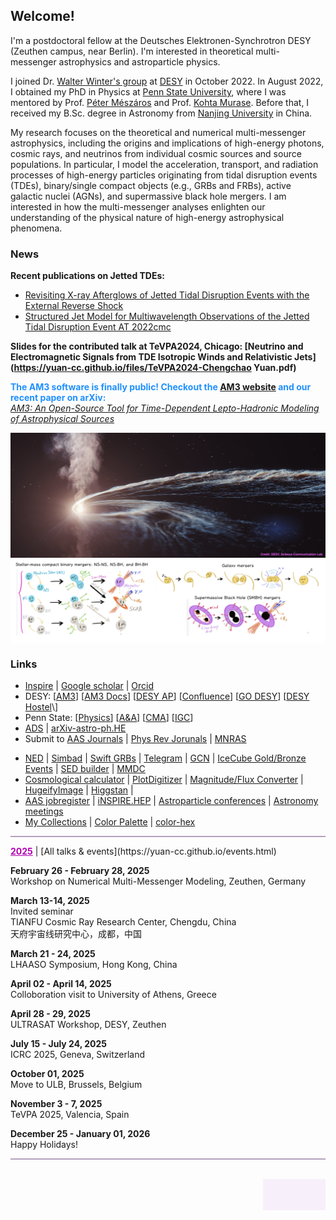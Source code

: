 ## Welcome!

I'm a postdoctoral fellow at the Deutsches Elektronen-Synchrotron DESY (Zeuthen campus, near Berlin). I'm interested in theoretical multi-messenger astrophysics and astroparticle physics. 

I joined Dr. [Walter Winter's group](https://www-zeuthen.desy.de/~wwinter/) at [DESY](https://astroparticle-physics.desy.de) in October 2022. In August 2022, I obtained my PhD in Physics at [Penn State University](https://www.psu.edu), where I was mentored by Prof. [Péter Mészáros](https://science.psu.edu/astro/people/nnp) and Prof. [Kohta Murase](https://science.psu.edu/physics/people/kohta-murase). Before that, I received my B.Sc. degree in Astronomy from [Nanjing University](https://astronomy.nju.edu.cn/EN/index.html) in China. 

My research focuses on the theoretical and numerical multi-messenger astrophysics, including the origins and implications of high-energy photons, cosmic rays, and neutrinos from individual cosmic sources and source populations. In particular, I model the acceleration, transport, and radiation processes of high-energy particles originating from tidal disruption events (TDEs), binary/single compact objects (e.g., GRBs and FRBs), active galactic nuclei (AGNs), and supermassive black hole mergers. I am interested in how the multi-messenger analyses enlighten our understanding of the physical nature of high-energy astrophysical phenomena.

### News
**Recent publications on Jetted TDEs:**
* [Revisiting X-ray Afterglows of Jetted Tidal Disruption Events with the External Reverse Shock](https://arxiv.org/abs/2411.07925)
* [Structured Jet Model for Multiwavelength Observations of the Jetted Tidal Disruption Event AT 2022cmc](https://arxiv.org/abs/2406.11513)

**Slides for the contributed talk at TeVPA2024, Chicago: [Neutrino and Electromagnetic Signals from TDE Isotropic Winds and Relativistic Jets](https://yuan-cc.github.io/files/TeVPA2024-Chengchao Yuan.pdf)**

<span style="color:#1E90FF"><b>The AM3 software is finally public! Checkout the [AM3 website](https://am3.readthedocs.io/) and our recent paper on arXiv:</b> <br />
[   *AM3: An Open-Source Tool for Time-Dependent Lepto-Hadronic Modeling of Astrophysical Sources*](https://arxiv.org/abs/2312.13371)</span>

<img align="center" src="files/TDEs.jpg" alt="drawing" height="200" width="840"/>
<img align="center" src="files/cover.png" alt="drawing" width="840" />

### Links
* [Inspire](https://inspirehep.net/authors/1671091) &#124; [Google scholar](https://scholar.google.com/citations?user=esUZFoMAAAAJ&hl=en) &#124; [Orcid](https://orcid.org/0000-0003-0327-6136)
* DESY: \[[AM3](https://gitlab.desy.de/am3/am3)\] \[[AM3 Docs](https://am3.readthedocs.io/)\] \[[DESY AP](https://astroparticle-physics.desy.de/about_us/group_members/theory/index_eng.html)\] \[[Confluence](https://confluence.desy.de)\] \[[GO DESY](https://go.desy.de)\] \[[DESY Hostel]([https://go.desy.de](https://welcome-services.desy.de/hostel_in_zeuthen/index_eng.html))\]
* Penn State: \[[Physics](https://science.psu.edu/physics)\] \[[A&A](https://science.psu.edu/astro)\] \[[CMA](http://cpa.igc.psu.edu)\] \[[IGC](http://www.gravity.psu.edu)\]
* [ADS](https://ui.adsabs.harvard.edu) &#124; [arXiv-astro-ph.HE](https://arxiv.org/list/astro-ph.HE/recent) 
* Submit to [AAS Journals](https://aas.msubmit.net/) &#124; [Phys Rev Jorunals](https://authors.aps.org/Submissions/login/new) &#124; [MNRAS](https://mc.manuscriptcentral.com/mnras#)
<!--* [IceCube-pubs](https://icecube.wisc.edu/pubs) / [LIGO-detection-paper](https://www.ligo.caltech.edu/page/detection-companion-papers)  -->
* [NED](http://nedwww.ipac.caltech.edu) &#124; [Simbad](http://simbad.cfa.harvard.edu/simbad/) &#124; [Swift GRBs](https://www.swift.ac.uk/xrt_live_cat/docs.php#index) &#124; [Telegram](https://astronomerstelegram.org) &#124; [GCN](https://gcn.gsfc.nasa.gov/gcn/gcn3_archive.html) &#124; [IceCube Gold/Bronze Events](https://gcn.gsfc.nasa.gov/amon_icecube_gold_bronze_events.html) &#124; [SED builder](https://tools.ssdc.asi.it/SED/) &#124; [MMDC](https://mmdc.am)
* [Cosmological calculator](https://ned.ipac.caltech.edu/help/cosmology_calc.html) &#124; [PlotDigitizer](https://automeris.io/WebPlotDigitizer/) &#124; [Magnitude/Flux Converter](https://irsa.ipac.caltech.edu/data/SPITZER/docs/dataanalysistools/tools/pet/magtojy/) &#124; [HugeifyImage](https://waifu2x.booru.pics) &#124; [Higgstan](https://higgstan.com) &#124; 
* [AAS jobregister](https://jobregister.aas.org) &#124; [iNSPIRE.HEP](https://inspirehep.net) &#124; [Astroparticle conferences](http://www.nu.to.infn.it/conf/) &#124; [Astronomy meetings](http://www.cadc-ccda.hia-iha.nrc-cnrc.gc.ca/en/meetings/)
* [My Collections](https://yuan-cc.github.io/collections.html) &#124; [Color Palette](https://colors.dopely.top/palettes) &#124; [color-hex](https://www.color-hex.com)


<hr style="height:2px;border-width:0;color:gray;background-color:#B3A1BF">
<a href="https://yuan-cc.github.io/events.html" style="color:#B200B2;text-decoration: underline; font-weight: bold;">2025</a> &#124; [All talks & events](https://yuan-cc.github.io/events.html)

**February 26 - February 28, 2025** <br />
Workshop on Numerical Multi-Messenger Modeling, Zeuthen, Germany

**March 13-14, 2025** <br />
Invited seminar <br />
TIANFU Cosmic Ray Research Center, Chengdu, China <br />
天府宇宙线研究中心，成都，中国

**March 21 - 24, 2025** <br />
LHAASO Symposium, Hong Kong, China

**April 02 - April 14, 2025** <br />
Colloboration visit to University of Athens, Greece

**April 28 - 29, 2025** <br />
ULTRASAT Workshop, DESY, Zeuthen

**July 15 - July 24, 2025** <br />
ICRC 2025, Geneva, Switzerland

**October 01, 2025** <br />
Move to ULB, Brussels, Belgium 

**November 3 - 7, 2025** <br />
TeVPA 2025, Valencia, Spain

**December 25 - January 01, 2026**<br />
Happy Holidays!

<hr style="height:2px;border-width:0;color:gray;background-color:#B3A1BF">


<br>
<div style="width: 100px; height: 50px; background-color: #F7F0FA; float: right;" 
        onmouseover="document.getElementById('div1').style.display = 'block';"
        onmouseout="document.getElementById('div1').style.display = 'none';" >
<div id="div1" style="display: none;">
<!-- hitwebcounter Code START -->
<a target="_blank">
<img src="https://hitwebcounter.com/counter/counter.php?page=9777369&style=0024&nbdigits=6&type=ip&initCount=02345" border="0" /></a>                                    
<br>
<a target="_blank">
<img src="https://hitwebcounter.com/counter/counter.php?page=7652712&style=0024&nbdigits=6&type=page&initCount=122" border="0" ></a>   
</div>
</div>
